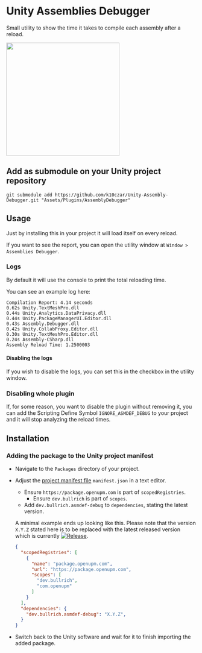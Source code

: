 # Unity Assemblies Debugger

Small utility to show the time it takes to compile each assembly after a reload.

<img src=".github/example.png" width="300">

## Add as submodule on your Unity project repository

``git submodule add https://github.com/k10czar/Unity-Assembly-Debugger.git "Assets/Plugins/AssemblyDebugger"``

## Usage

Just by installing this in your project it will load itself on every reload.

If you want to see the report, you can open the utility window at `Window > Assemblies Debugger`.

### Logs

By default it will use the console to print the total reloading time.

You can see an example log here:

```
Compilation Report: 4.14 seconds
0.62s Unity.TextMeshPro.dll
0.44s Unity.Analytics.DataPrivacy.dll
0.44s Unity.PackageManagerUI.Editor.dll
0.43s Assembly.Debugger.dll
0.42s Unity.CollabProxy.Editor.dll
0.30s Unity.TextMeshPro.Editor.dll
0.24s Assembly-CSharp.dll
Assembly Reload Time: 1.2500003
```

#### Disabling the logs

If you wish to disable the logs, you can set this in the checkbox in the utility window.

### Disabling whole plugin

If, for some reason, you want to disable the plugin without removing it, you can add the Scripting Define Symbol 
`IGNORE_ASMDEF_DEBUG` to your project and it will stop analyzing the reload times.

## Installation

### Adding the package to the Unity project manifest

* Navigate to the `Packages` directory of your project.
* Adjust the [project manifest file][Project-Manifest] `manifest.json` in a text editor.
  * Ensure `https://package.openupm.com` is part of `scopedRegistries`.
    * Ensure `dev.bullrich` is part of `scopes`.
  * Add `dev.bullrich.asmdef-debug` to `dependencies`, stating the latest version.

  A minimal example ends up looking like this. 
  Please note that the version `X.Y.Z` stated here is to be replaced with the latest released version which is currently [![Release][Version-Release]][Releases].
  ```json
  {
    "scopedRegistries": [
      {
        "name": "package.openupm.com",
        "url": "https://package.openupm.com",
        "scopes": [
          "dev.bullrich",
          "com.openupm"
        ]
      }
    ],
    "dependencies": {
      "dev.bullrich.asmdef-debug": "X.Y.Z",
    }
  }
  ```
* Switch back to the Unity software and wait for it to finish importing the added package.

[Project-Manifest]: https://docs.unity3d.com/Manual/upm-manifestPrj.html
[Version-Release]: https://img.shields.io/npm/v/dev.bullrich.asmdef-debug?label=openupm&registry_uri=https://package.openupm.com
[Releases]: https://openupm.com/packages/dev.bullrich.asmdef-debug/
